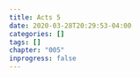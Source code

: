 ```yaml
---
title: Acts 5
date: 2020-03-28T20:29:53-04:00
categories: []
tags: []
chapter: "005"
inprogress: false
---
```


